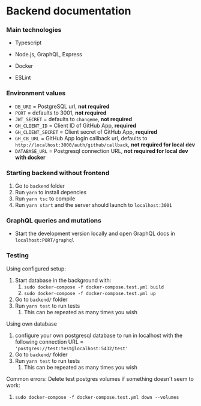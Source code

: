 # Backend documentation

### Main technologies

- Typescript

- Node.js, GraphQL, Express

- Docker

- ESLint

### Environment values

- `DB_URI` = PostgreSQL url, **not required**
- `PORT` = defaults to 3001, **not required**
- `JWT_SECRET` = defaults to `changeme`, **not required**
- `GH_CLIENT_ID` = Client ID of GitHub App, **required**
- `GH_CLIENT_SECRET` = Client secret of GitHub App, **required**
- `GH_CB_URL` = GitHub App login callback url, defaults to `http://localhost:3000/auth/github/callback`, **not required for local dev**
- `DATABASE_URL` = Postgresql connection URL, **not required for local dev with docker**

### Starting backend without frontend

1. Go to `backend` folder
2. Run `yarn` to install depencies
3. Run `yarn tsc` to compile
4. Run `yarn start` and the server should launch to `localhost:3001`

### GraphQL queries and mutations

- Start the development version locally and open GraphQL docs in `localhost:PORT/graphql`

### Testing

Using configured setup:

1. Start database in the background with:
   1. `sudo docker-compose -f docker-compose.test.yml build`
   2. `sudo docker-compose -f docker-compose.test.yml up`
2. Go to `backend/` folder
3. Run `yarn test` to run tests
   1. This can be repeated as many times you wish

Using own database

1. configure your own postgresql database to run in localhost with the following connection URL = `'postgres://test:test@localhost:5432/test'`
2. Go to `backend/` folder
3. Run `yarn test` to run tests
   1. This can be repeated as many times you wish

Common errors:
Delete test postgres volumes if something doesn't seem to work:

1. `sudo docker-compose -f docker-compose.test.yml down --volumes`
